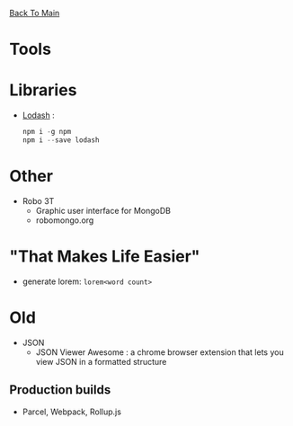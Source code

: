 [Back To Main](README.md)

# Tools

# Libraries

- [Lodash](https://lodash.com/) :
  ```C
  npm i -g npm
  npm i --save lodash
  ```

# Other
- Robo 3T
  - Graphic user interface for MongoDB
  - robomongo.org

# "That Makes Life Easier"

- generate lorem: `lorem<word count>`

# Old

- JSON
  - JSON Viewer Awesome : a chrome browser extension that lets you view JSON in a formatted structure

## Production builds

- Parcel, Webpack, Rollup.js
